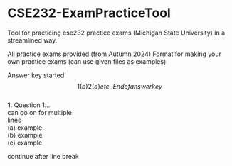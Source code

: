 # CSE232-ExamPracticeTool
Tool for practicing cse232 practice exams (Michigan State University) in a streamlined way.

All practice exams provided (from Autumn 2024)
Format for making your own practice exams (can use given files as examples)   

Answer key started$$  
1 (b)  
2 (a)  
etc..  
End of answer key$$  
**1.** Question 1...  
can go on for multiple  
lines  
(a) example\
(b) example\
(c) example

continue after line break

